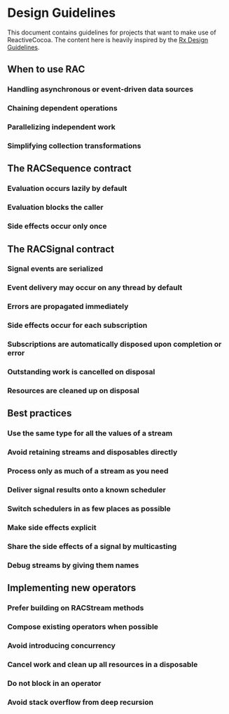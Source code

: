# Design Guidelines

This document contains guidelines for projects that want to make use of
ReactiveCocoa. The content here is heavily inspired by the [Rx Design
Guidelines](http://blogs.msdn.com/b/rxteam/archive/2010/10/28/rx-design-guidelines.aspx).

## When to use RAC
### Handling asynchronous or event-driven data sources
### Chaining dependent operations
### Parallelizing independent work
### Simplifying collection transformations

## The RACSequence contract
### Evaluation occurs lazily by default
### Evaluation blocks the caller
### Side effects occur only once

## The RACSignal contract
### Signal events are serialized
### Event delivery may occur on any thread by default
### Errors are propagated immediately
### Side effects occur for each subscription
### Subscriptions are automatically disposed upon completion or error
### Outstanding work is cancelled on disposal
### Resources are cleaned up on disposal

## Best practices
### Use the same type for all the values of a stream
### Avoid retaining streams and disposables directly
### Process only as much of a stream as you need
### Deliver signal results onto a known scheduler
### Switch schedulers in as few places as possible
### Make side effects explicit
### Share the side effects of a signal by multicasting
### Debug streams by giving them names

## Implementing new operators
### Prefer building on RACStream methods
### Compose existing operators when possible
### Avoid introducing concurrency
### Cancel work and clean up all resources in a disposable
### Do not block in an operator
### Avoid stack overflow from deep recursion

[Memory Management]: MemoryManagement.md
[RACDisposable]: ../ReactiveCocoaFramework/ReactiveCocoa/RACDisposable.h
[RACEvent]: ../ReactiveCocoaFramework/ReactiveCocoa/RACEvent.h
[RACScheduler]: ../ReactiveCocoaFramework/ReactiveCocoa/RACScheduler.h
[RACSequence]: ../ReactiveCocoaFramework/ReactiveCocoa/RACSequence.h
[RACSignal]: ../ReactiveCocoaFramework/ReactiveCocoa/RACSignal.h
[RACSignal+Operations]: ../ReactiveCocoaFramework/ReactiveCocoa/RACSignal+Operations.h

